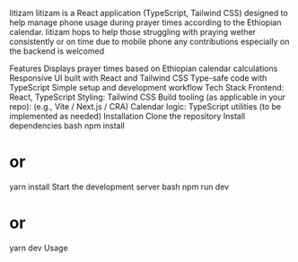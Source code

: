 Iitizam
Iitizam is a React application (TypeScript, Tailwind CSS) designed to help manage phone usage during prayer times according to the Ethiopian calendar. 
Iitizam hops to help those struggling with praying wether consistently or on time due to mobile phone 
any contributions especially on the backend is welcomed

Features
Displays prayer times based on Ethiopian calendar calculations
Responsive UI built with React and Tailwind CSS
Type-safe code with TypeScript
Simple setup and development workflow
Tech Stack
Frontend: React, TypeScript
Styling: Tailwind CSS
Build tooling (as applicable in your repo): (e.g., Vite / Next.js / CRA)
Calendar logic: TypeScript utilities (to be implemented as needed)
Installation 
Clone the repository
Install dependencies
bash
npm install
# or
yarn install
Start the development server
bash
npm run dev
# or
yarn dev
Usage
